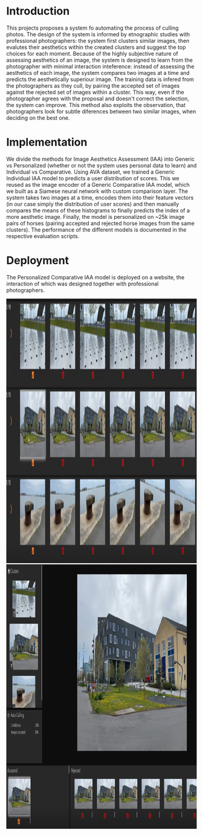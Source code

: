 # Introduction

This projects proposes a system fo automating the process of culling photos. The design of the system is informed by etnographic studies with professional photographers: the system first clusters similar images, then evalutes their aesthetics within the created clusters and suggest the top choices for each moment. Because of the highly subjective nature of assessing aesthetics of an image, the system is designed to learn from the photographer with minimal interaction inteference: instead of assessing the aesthetics of each image, the system compares two images at a time and predicts the aesthetically superiour image. The training data is infered from the photographers as they cull, by pairing the accepted set of images against the rejected set of images within a cluster. This way, even if the photographer agrees with the proposal and doesn't correct the selection, the system can improve. This method also exploits the observation, that photographers look for subtle diferences between two similar images, when deciding on the best one.

# Implementation

We divide the methods for Image Aesthetics Assessment (IAA) into Generic vs Personalized (whether or not the system uses personal data to learn) and Individual vs Comparative. Using AVA dataset, we trained a Generic Individual IAA model to predicts a user distribution of scores. This we reused as the image encoder of a Generic Comparative IAA model, which we built as a Siamese neural network with custom comparison layer. The system takes two images at a time, encodes them into their feature vectors (in our case simply the distribution of user scores) and then manually compares the means of these histograms to finally predicts the index of a more aesthetic image. Finally, the model is personalized on ~25k image pairs of horses (pairing accepted and rejected horse images from the same clusters). The performance of the different models is documented in the respective evaluation scripts.

# Deployment

The Personalized Comparative IAA model is deployed on a website, the interaction of which was designed together with professional photographers.

<div style="display:inline-block">
  <img src=mainView.PNG height="700" alt="Main view" float="left">
  <img src=fullscreenView.PNG height="700" alt="Fullscreen view" float="right"> 
</div>





